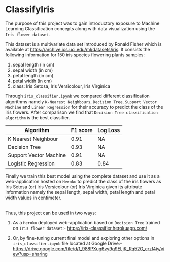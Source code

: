 # ClassifyIris
The purpose of this project was to gain introductory exposure to Machine Learning Classification concepts along with data visualization using the ```Iris flower dataset```. 

This dataset is a multivariate data set introduced by Ronald Fisher which is available at https://archive.ics.uci.edu/ml/datasets/iris. It consists the following information for 150 iris species flowering plants samples:

1) sepal length (in cm)
2) sepal width (in cm)
3) petal length (in cm)
4) petal width (in cm)
5) class: Iris Setosa, Iris Versicolour, Iris Virginica


Through ```iris_classifier.ipynb``` we compared different classification algorithms namely ```K-Nearest Neighbours```, ```Decision Tree```, ```Support Vector Machine``` and ```Linear Regression``` for their accuracy to predict the class of the iris flowers. After comparison we find that ```Decision Tree classification algorithm``` is the best classifier. 


| Algorithm               |  F1 score  |  Log Loss  |
|-------------------------|------------|------------|
| K Nearest Neighbour     | 0.91       | NA         |
| Decision Tree           | 0.93       | NA         |
| Support Vector Machine  | 0.91       | NA         |
| Logistic Regression     | 0.83       | 0.84       |

Finally we train this best model using the complete dataset and use it as a web-application hosted on ```Heroku``` to predict the class of the iris flowers as Iris Setosa (or) Iris Versicolour (or) Iris Virginica given its attribute information namely the sepal length, sepal width, petal length and petal width values in centimeter.<br><br>

Thus, this project can be used in two ways:

1) As a  ```Heroku``` deployed web-application based on ```Decision Tree``` trained on ```Iris flower dataset```:- https://iris-classsifier.herokuapp.com/

2) Or, by fine-tuning current final model and exploring other options in ```iris_classifier.ipynb``` file located at Google Drive:- https://drive.google.com/file/d/1_988PXug6vy9q9ELjK_Rq52O_crzf4iy/view?usp=sharing 


